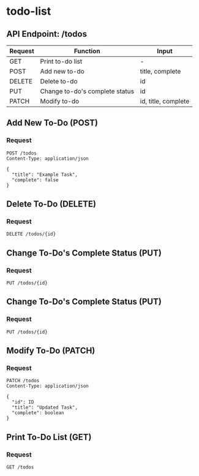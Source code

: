 # todo-list 
## API Endpoint: /todos

| Request | Function | Input |
| ------- | -------- | ----- |
| GET     | Print to-do list     | -     |
| POST    | Add new to-do        | title, complete     |
| DELETE  | Delete to-do         | id     |
| PUT     | Change to-do's complete status | id     |
| PATCH   | Modify to-do         | id, title, complete |

## Add New To-Do (POST)

### Request

```http
POST /todos
Content-Type: application/json

{
  "title": "Example Task",
  "complete": false
}
```
## Delete To-Do (DELETE)

### Request

```http
DELETE /todos/{id}
```

## Change To-Do's Complete Status (PUT)

### Request

```http
PUT /todos/{id}
```

## Change To-Do's Complete Status (PUT)

### Request

```http
PUT /todos/{id}
```

## Modify To-Do (PATCH)

### Request

```http
PATCH /todos
Content-Type: application/json

{
  "id": ID
  "title": "Updated Task",
  "complete": boolean
}
```

## Print To-Do List (GET)

### Request

```http
GET /todos
```

